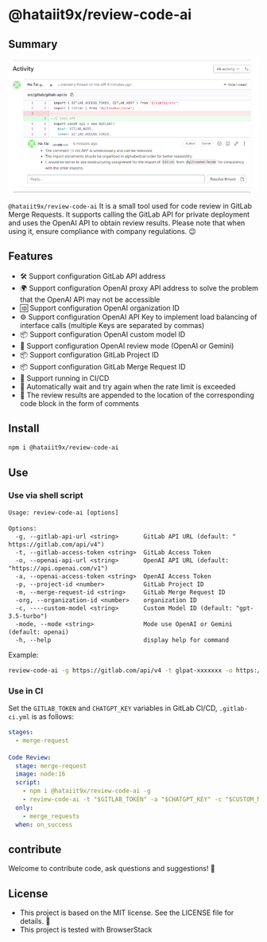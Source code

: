 # @hataiit9x/review-code-ai

## Summary

![](preview.png)

`@hataiit9x/review-code-ai` It is a small tool used for code review in GitLab Merge Requests. It supports calling the GitLab API for private deployment and uses the OpenAI API to obtain review results. Please note that when using it, ensure compliance with company regulations. 😉


## Features

- 🛠️ Support configuration GitLab API address
- 🌍 Support configuration OpenAI proxy API address to solve the problem that the OpenAI API may not be accessible
- 🆔 Support configuration OpenAI organization ID
- ⚙️ Support configuration OpenAI API Key to implement load balancing of interface calls (multiple Keys are separated by commas)
- 📦 Support configuration OpenAI custom model ID
- 📝 Support configuration OpenAI review mode (OpenAI or Gemini)
- 📦 Support configuration GitLab Project ID
- 📦 Support configuration GitLab Merge Request ID
- 🚀 Support running in CI/CD
- 🚦 Automatically wait and try again when the rate limit is exceeded
- 💬 The review results are appended to the location of the corresponding code block in the form of comments


## Install

```sh
npm i @hataiit9x/review-code-ai
`````

## Use

### Use via shell script

```shell
Usage: review-code-ai [options]

Options:
  -g, --gitlab-api-url <string>       GitLab API URL (default: " https://gitlab.com/api/v4")
  -t, --gitlab-access-token <string>  GitLab Access Token
  -o, --openai-api-url <string>       OpenAI API URL (default: "https://api.openai.com/v1")
  -a, --openai-access-token <string>  OpenAI Access Token
  -p, --project-id <number>           GitLab Project ID
  -m, --merge-request-id <string>     GitLab Merge Request ID
  -org, --organization-id <number>    organization ID
  -c, ----custom-model <string>       Custom Model ID (default: "gpt-3.5-turbo")
  -mode, --mode <string>              Mode use OpenAI or Gemini (default: openai)
  -h, --help                          display help for command
```

Example:

```sh
review-code-ai -g https://gitlab.com/api/v4 -t glpat-xxxxxxx -o https://api.openai.com -a skxxxxxxx,skxxxxxxx -p  -c gpt-3.5-turbo 432288 -m 8
```

### Use in CI

Set the `GITLAB_TOKEN` and `CHATGPT_KEY` variables in GitLab CI/CD, `.gitlab-ci.yml` is as follows:

```yml
stages:
  - merge-request

Code Review:
  stage: merge-request  
  image: node:16
  script:
    - npm i @hataiit9x/review-code-ai -g
    - review-code-ai -t "$GITLAB_TOKEN" -a "$CHATGPT_KEY" -c "$CUSTOM_MODELS" -p "$CI_MERGE_REQUEST_PROJECT_ID" -m "$CI_MERGE_REQUEST_IID"
  only:
    - merge_requests
  when: on_success
```

## contribute
Welcome to contribute code, ask questions and suggestions! 👏

## License
- This project is based on the MIT license. See the LICENSE file for details. 📜
- This project is tested with BrowserStack
